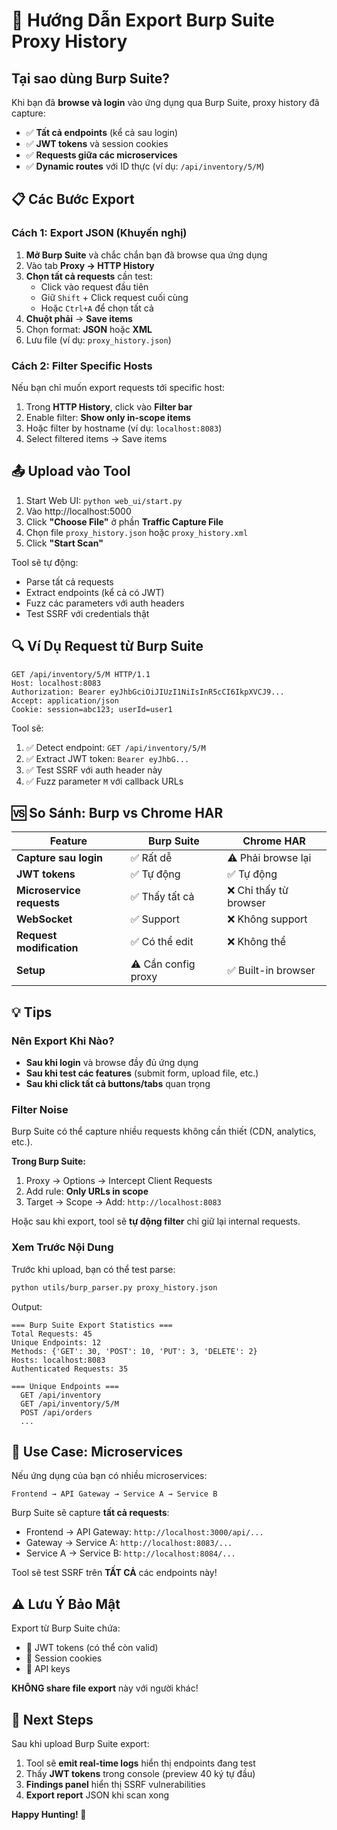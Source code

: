 # 🎯 Hướng Dẫn Export Burp Suite Proxy History

## Tại sao dùng Burp Suite?

Khi bạn đã **browse và login** vào ứng dụng qua Burp Suite, proxy history đã capture:
- ✅ **Tất cả endpoints** (kể cả sau login)
- ✅ **JWT tokens** và session cookies
- ✅ **Requests giữa các microservices**
- ✅ **Dynamic routes** với ID thực (ví dụ: `/api/inventory/5/M`)

## 📋 Các Bước Export

### Cách 1: Export JSON (Khuyến nghị)

1. **Mở Burp Suite** và chắc chắn bạn đã browse qua ứng dụng
2. Vào tab **Proxy → HTTP History**
3. **Chọn tất cả requests** cần test:
   - Click vào request đầu tiên
   - Giữ `Shift` + Click request cuối cùng
   - Hoặc `Ctrl+A` để chọn tất cả
4. **Chuột phải** → **Save items**
5. Chọn format: **JSON** hoặc **XML**
6. Lưu file (ví dụ: `proxy_history.json`)

### Cách 2: Filter Specific Hosts

Nếu bạn chỉ muốn export requests tới specific host:

1. Trong **HTTP History**, click vào **Filter bar**
2. Enable filter: **Show only in-scope items**
3. Hoặc filter by hostname (ví dụ: `localhost:8083`)
4. Select filtered items → Save items

## 📤 Upload vào Tool

1. Start Web UI: `python web_ui/start.py`
2. Vào http://localhost:5000
3. Click **"Choose File"** ở phần **Traffic Capture File**
4. Chọn file `proxy_history.json` hoặc `proxy_history.xml`
5. Click **"Start Scan"**

Tool sẽ tự động:
- Parse tất cả requests
- Extract endpoints (kể cả có JWT)
- Fuzz các parameters với auth headers
- Test SSRF với credentials thật

## 🔍 Ví Dụ Request từ Burp Suite

```http
GET /api/inventory/5/M HTTP/1.1
Host: localhost:8083
Authorization: Bearer eyJhbGciOiJIUzI1NiIsInR5cCI6IkpXVCJ9...
Accept: application/json
Cookie: session=abc123; userId=user1
```

Tool sẽ:
1. ✅ Detect endpoint: `GET /api/inventory/5/M`
2. ✅ Extract JWT token: `Bearer eyJhbG...`
3. ✅ Test SSRF với auth header này
4. ✅ Fuzz parameter `M` với callback URLs

## 🆚 So Sánh: Burp vs Chrome HAR

| Feature | Burp Suite | Chrome HAR |
|---------|------------|------------|
| **Capture sau login** | ✅ Rất dễ | ⚠️ Phải browse lại |
| **JWT tokens** | ✅ Tự động | ✅ Tự động |
| **Microservice requests** | ✅ Thấy tất cả | ❌ Chỉ thấy từ browser |
| **WebSocket** | ✅ Support | ❌ Không support |
| **Request modification** | ✅ Có thể edit | ❌ Không thể |
| **Setup** | ⚠️ Cần config proxy | ✅ Built-in browser |

## 💡 Tips

### Nên Export Khi Nào?

- **Sau khi login** và browse đầy đủ ứng dụng
- **Sau khi test các features** (submit form, upload file, etc.)
- **Sau khi click tất cả buttons/tabs** quan trọng

### Filter Noise

Burp Suite có thể capture nhiều requests không cần thiết (CDN, analytics, etc.). 

**Trong Burp Suite:**
1. Proxy → Options → Intercept Client Requests
2. Add rule: **Only URLs in scope**
3. Target → Scope → Add: `http://localhost:8083`

Hoặc sau khi export, tool sẽ **tự động filter** chỉ giữ lại internal requests.

### Xem Trước Nội Dung

Trước khi upload, bạn có thể test parse:

```bash
python utils/burp_parser.py proxy_history.json
```

Output:
```
=== Burp Suite Export Statistics ===
Total Requests: 45
Unique Endpoints: 12
Methods: {'GET': 30, 'POST': 10, 'PUT': 3, 'DELETE': 2}
Hosts: localhost:8083
Authenticated Requests: 35

=== Unique Endpoints ===
  GET /api/inventory
  GET /api/inventory/5/M
  POST /api/orders
  ...
```

## 🎯 Use Case: Microservices

Nếu ứng dụng của bạn có nhiều microservices:

```
Frontend → API Gateway → Service A → Service B
```

Burp Suite sẽ capture **tất cả requests**:
- Frontend → API Gateway: `http://localhost:3000/api/...`
- Gateway → Service A: `http://localhost:8083/...`
- Service A → Service B: `http://localhost:8084/...`

Tool sẽ test SSRF trên **TẤT CẢ** các endpoints này!

## ⚠️ Lưu Ý Bảo Mật

Export từ Burp Suite chứa:
- 🔐 JWT tokens (có thể còn valid)
- 🍪 Session cookies
- 🔑 API keys

**KHÔNG share file export** này với người khác!

## 🚀 Next Steps

Sau khi upload Burp Suite export:

1. Tool sẽ **emit real-time logs** hiển thị endpoints đang test
2. Thấy **JWT tokens** trong console (preview 40 ký tự đầu)
3. **Findings panel** hiển thị SSRF vulnerabilities
4. **Export report** JSON khi scan xong

**Happy Hunting! 🎯**
